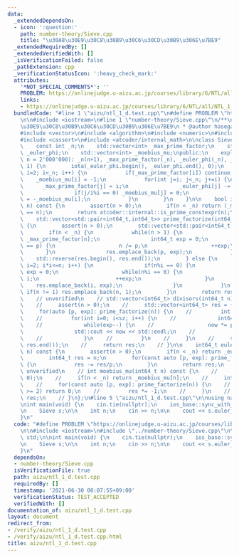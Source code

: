 ```yaml
---
data:
  _extendedDependsOn:
  - icon: ':question:'
    path: number-theory/Sieve.cpp
    title: "\u30A8\u30E9\u30C8\u30B9\u30C6\u30CD\u30B9\u306E\u7BE9"
  _extendedRequiredBy: []
  _extendedVerifiedWith: []
  _isVerificationFailed: false
  _pathExtension: cpp
  _verificationStatusIcon: ':heavy_check_mark:'
  attributes:
    '*NOT_SPECIAL_COMMENTS*': ''
    PROBLEM: https://onlinejudge.u-aizu.ac.jp/courses/library/6/NTL/all/NTL_1_D
    links:
    - https://onlinejudge.u-aizu.ac.jp/courses/library/6/NTL/all/NTL_1_D
  bundledCode: "#line 1 \"aizu/ntl_1_d.test.cpp\"\n#define PROBLEM \"https://onlinejudge.u-aizu.ac.jp/courses/library/6/NTL/all/NTL_1_D\"\
    \n\n#include <iostream>\n#line 1 \"number-theory/Sieve.cpp\"\n/**\n * @brief \u30A8\
    \u30E9\u30C8\u30B9\u30C6\u30CD\u30B9\u306E\u7BE9\n * @author hasegawa1\n */\n\n\
    #include <vector>\n#include <algorithm>\n#include <numeric>\n#include <cstdint>\n\
    #include <cassert>\n#include <atcoder/internal_math>\n\nclass Sieve {\nprivate:\n\
    \    const int _n;\n    std::vector<int> _max_prime_factor;\n    std::vector<int>\
    \ _euler_phi;\n    std::vector<int> _moebius_mu;\npublic:\n    explicit Sieve(int\
    \ n = 2'000'000): _n(n+1), _max_prime_factor(_n), _euler_phi(_n), _moebius_mu(_n,\
    \ 1) {\n        iota(_euler_phi.begin(), _euler_phi.end(), 0);\n        for(int\
    \ i=2; i<_n; i++) {\n            if(_max_prime_factor[i]) continue;\n        \
    \    _moebius_mu[i] = -1;\n            for(int j=i; j<_n; j+=i) {\n          \
    \      _max_prime_factor[j] = i;\n                _euler_phi[j] -= _euler_phi[j]/i;\n\
    \                if(j/i%i == 0) _moebius_mu[j] = 0;\n                else _moebius_mu[j]\
    \ = -_moebius_mu[i];\n            }\n        }\n    }\n\n    bool is_prime(int64_t\
    \ n) const {\n        assert(n > 0);\n        if(n < _n) return (_max_prime_factor[n]\
    \ == n);\n        return atcoder::internal::is_prime_constexpr(n);\n    }\n\n\
    \    std::vector<std::pair<int64_t,int64_t>> prime_factorize(int64_t n) const\
    \ {\n        assert(n > 0);\n        std::vector<std::pair<int64_t,int64_t>> res;\n\
    \        if(n < _n) {\n            while(n > 1) {\n                int64_t p =\
    \ _max_prime_factor[n];\n                int64_t exp = 0;\n                while(_max_prime_factor[n]\
    \ == p) {\n                    n /= p;\n                    ++exp;\n         \
    \       }\n                res.emplace_back(p, exp);\n            }\n        \
    \    std::reverse(res.begin(), res.end());\n        } else {\n            for(int64_t\
    \ i=2; i*i<=n; i++) {\n                if(n%i == 0) {\n                    int\
    \ exp = 0;\n                    while(n%i == 0) {\n                        n /=\
    \ i;\n                        ++exp;\n                    }\n                \
    \    res.emplace_back(i, exp);\n                }\n            }\n           \
    \ if(n != 1) res.emplace_back(n, 1);\n        }\n        return res;\n    }\n\n\
    \    // unverified\n    // std::vector<int64_t> divisors(int64_t n) const {\n\
    \    //     assert(n > 0);\n    //     std::vector<int64_t> res = {1};\n    //\
    \     for(auto [p, exp]: prime_factorize(n)) {\n    //         int sz = res.size();\n\
    \    //         for(int i=0; i<sz; i++) {\n    //             int64_t now = res[i];\n\
    \    //             while(exp--) {\n    //                 now *= p;\n    // \
    \                std::cout << now << std::endl;\n    //                 res.emplace_back(now);\n\
    \    //             }\n    //         }\n    //     }\n    //     sort(res.begin(),\
    \ res.end());\n    //     return res;\n    // }\n\n    int64_t euler_phi(int64_t\
    \ n) const {\n        assert(n > 0);\n        if(n < _n) return _euler_phi[n];\n\
    \        int64_t res = n;\n        for(const auto [p, exp]: prime_factorize(n))\
    \ {\n            res -= res/p;\n        }\n        return res;\n    }\n\n    //\
    \ unverified\n    // int moebius_mu(int64_t n) const {\n    //     assert(n >\
    \ 0);\n    //     if(n < _n) return _moebius_mu[n];\n    //     int res = 1;\n\
    \    //     for(const auto [p, exp]: prime_factorize(n)) {\n    //         if(exp\
    \ >= 2) return 0;\n    //         res *= -1;\n    //     }\n    //     return\
    \ res;\n    // }\n};\n#line 5 \"aizu/ntl_1_d.test.cpp\"\n\nusing namespace std;\n\
    \nint main(void) {\n    cin.tie(nullptr);\n    ios_base::sync_with_stdio(false);\n\
    \n    Sieve s;\n\n    int n;\n    cin >> n;\n\n    cout << s.euler_phi(n) << endl;\n\
    }\n"
  code: "#define PROBLEM \"https://onlinejudge.u-aizu.ac.jp/courses/library/6/NTL/all/NTL_1_D\"\
    \n\n#include <iostream>\n#include \"../number-theory/Sieve.cpp\"\n\nusing namespace\
    \ std;\n\nint main(void) {\n    cin.tie(nullptr);\n    ios_base::sync_with_stdio(false);\n\
    \n    Sieve s;\n\n    int n;\n    cin >> n;\n\n    cout << s.euler_phi(n) << endl;\n\
    }\n"
  dependsOn:
  - number-theory/Sieve.cpp
  isVerificationFile: true
  path: aizu/ntl_1_d.test.cpp
  requiredBy: []
  timestamp: '2021-06-30 00:07:55+09:00'
  verificationStatus: TEST_ACCEPTED
  verifiedWith: []
documentation_of: aizu/ntl_1_d.test.cpp
layout: document
redirect_from:
- /verify/aizu/ntl_1_d.test.cpp
- /verify/aizu/ntl_1_d.test.cpp.html
title: aizu/ntl_1_d.test.cpp
---
```

